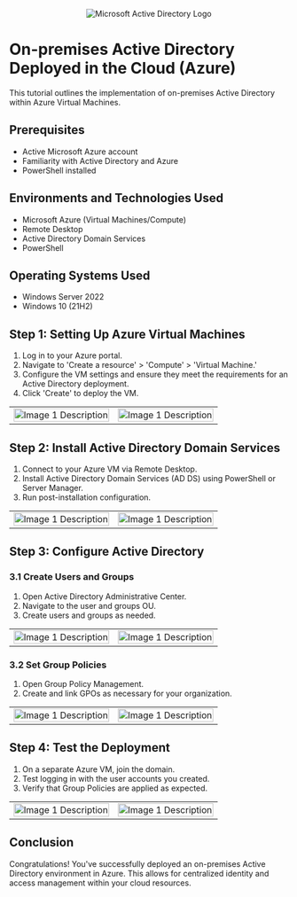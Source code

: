 <p align="center">
<img src="https://i.imgur.com/pU5A58S.png" alt="Microsoft Active Directory Logo"/>
</p>

<h1>On-premises Active Directory Deployed in the Cloud (Azure)</h1>
This tutorial outlines the implementation of on-premises Active Directory within Azure Virtual Machines.<br />

## Prerequisites
- Active Microsoft Azure account
- Familiarity with Active Directory and Azure
- PowerShell installed

## Environments and Technologies Used
- Microsoft Azure (Virtual Machines/Compute)
- Remote Desktop
- Active Directory Domain Services
- PowerShell

## Operating Systems Used
- Windows Server 2022
- Windows 10 (21H2)

## Step 1: Setting Up Azure Virtual Machines
1. Log in to your Azure portal.
2. Navigate to 'Create a resource' > 'Compute' > 'Virtual Machine.'
3. Configure the VM settings and ensure they meet the requirements for an Active Directory deployment.
4. Click 'Create' to deploy the VM.
<table>
<tr>
<td>
<img src="https://i.imgur.com/oixcf9e.png" alt="Image 1 Description" width="100%"/>
</td>
<td>
<img src="https://i.imgur.com/oixcf9e.png" alt="Image 1 Description" width="100%"/>
</td>
</tr>
</table>

## Step 2: Install Active Directory Domain Services
1. Connect to your Azure VM via Remote Desktop.
2. Install Active Directory Domain Services (AD DS) using PowerShell or Server Manager.
3. Run post-installation configuration.
<table>
<tr>
<td>
<img src="https://i.imgur.com/oixcf9e.png" alt="Image 1 Description" width="100%"/>
</td>
<td>
<img src="https://i.imgur.com/oixcf9e.png" alt="Image 1 Description" width="100%"/>
</td>
</tr>
</table>

## Step 3: Configure Active Directory

### 3.1 Create Users and Groups
1. Open Active Directory Administrative Center.
2. Navigate to the user and groups OU.
3. Create users and groups as needed.
<table>
<tr>
<td>
<img src="https://i.imgur.com/oixcf9e.png" alt="Image 1 Description" width="100%"/>
</td>
<td>
<img src="https://i.imgur.com/oixcf9e.png" alt="Image 1 Description" width="100%"/>
</td>
</tr>
</table>

### 3.2 Set Group Policies
1. Open Group Policy Management.
2. Create and link GPOs as necessary for your organization.
<table>
<tr>
<td>
<img src="https://i.imgur.com/oixcf9e.png" alt="Image 1 Description" width="100%"/>
</td>
<td>
<img src="https://i.imgur.com/oixcf9e.png" alt="Image 1 Description" width="100%"/>
</td>
</tr>
</table>
   
## Step 4: Test the Deployment
1. On a separate Azure VM, join the domain.
2. Test logging in with the user accounts you created.
3. Verify that Group Policies are applied as expected.
<table>
<tr>
<td>
<img src="https://i.imgur.com/oixcf9e.png" alt="Image 1 Description" width="100%"/>
</td>
<td>
<img src="https://i.imgur.com/oixcf9e.png" alt="Image 1 Description" width="100%"/>
</td>
</tr>
</table>

## Conclusion
Congratulations! You've successfully deployed an on-premises Active Directory environment in Azure. This allows for centralized identity and access management within your cloud resources.
